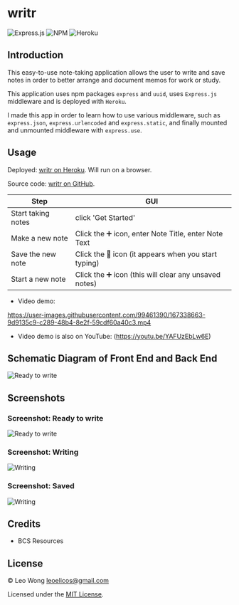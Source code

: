 # writr

![Express.js](https://img.shields.io/badge/express.js-%23404d59.svg?style=for-the-badge&logo=express&logoColor=%2361DAFB) ![NPM](https://img.shields.io/badge/NPM-%23000000.svg?style=for-the-badge&logo=npm&logoColor=white) ![Heroku](https://img.shields.io/badge/heroku-%23430098.svg?style=for-the-badge&logo=heroku&logoColor=white)

## Introduction

This easy-to-use note-taking application allows the user to write and save notes in order to better arrange and document memos for work or study.

This application uses npm packages `express` and `uuid`, uses `Express.js` middleware and is deployed with `Heroku`.

I made this app in order to learn how to use various middleware, such as `express.json`, `express.urlencoded` and `express.static`, and finally mounted and unmounted middleware with `express.use`.

## Usage

Deployed: [writr on Heroku](https://writr.herokuapp.com/). Will run on a browser.

Source code: [writr on GitHub](https://github.com/leoelicos/writr).

| Step               | GUI                                                   |
| ------------------ | ----------------------------------------------------- |
| Start taking notes | click 'Get Started'                                   |
| Make a new note    | Click the ➕ icon, enter Note Title, enter Note Text  |
| Save the new note  | Click the 💾 icon (it appears when you start typing)  |
| Start a new note   | Click the ➕ icon (this will clear any unsaved notes) |

- Video demo:

https://user-images.githubusercontent.com/99461390/167338663-9d9135c9-c289-48b4-8e2f-59cdf60a40c3.mp4

- Video demo is also on YouTube: (https://youtu.be/YAFUzEbLw6E)

## Schematic Diagram of Front End and Back End

![Ready to write](./assets/schematic.png)

## Screenshots

### Screenshot: Ready to write

![Ready to write](./assets/demo1.jpg)

### Screenshot: Writing

![Writing](./assets/demo2.jpg)

### Screenshot: Saved

![Writing](./assets/demo3.jpg)

## Credits

- BCS Resources

## License

&copy; Leo Wong <leoelicos@gmail.com>

Licensed under the [MIT License](./LICENSE).
